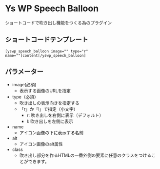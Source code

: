 # Ys WP Speech Balloon

ショートコードで吹き出し機能をつくる為のプラグイン

## ショートコードテンプレート

```
[yswp_speech_balloon image="" type="r" name=""]content[/yswp_speech_balloon]
```

## パラメーター

- image(必須)
  - 表示する画像のURLを指定
- type（必須）
  - 吹き出しの表示向きを指定する
  - 「r」か「l」で指定（小文字）
    - r: 吹き出しを右側に表示（デフォルト）
    - l: 吹き出しを左側に表示
- name
  - アイコン画像の下に表示する名前
- alt
  - アイコン画像のalt属性
- class
  - 吹き出し部分を作るHTMLの一番外側の要素に任意のクラスをつけることができます。


